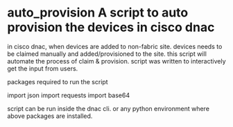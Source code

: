 # auto_provision A script to auto provision the devices in cisco dnac

in cisco dnac, when devices are added to non-fabric site. devices needs to be claimed manually and added/provisioned to the site.
this script will automate the process of claim & provision.
script was written to interactively get the input from users.

packages required to run the script

import json
import requests
import base64

script can be run inside the dnac cli. or any python environment where above packages are installed.
